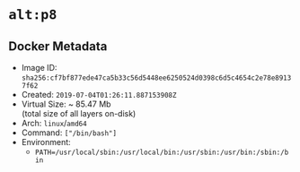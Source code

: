 # `alt:p8`

## Docker Metadata

- Image ID: `sha256:cf7bf877ede47ca5b33c56d5448ee6250524d0398c6d5c4654c2e78e89137f62`
- Created: `2019-07-04T01:26:11.887153908Z`
- Virtual Size: ~ 85.47 Mb  
  (total size of all layers on-disk)
- Arch: `linux`/`amd64`
- Command: `["/bin/bash"]`
- Environment:
  - `PATH=/usr/local/sbin:/usr/local/bin:/usr/sbin:/usr/bin:/sbin:/bin`

